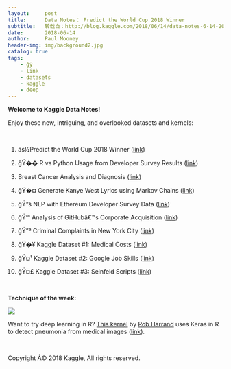 ```yaml
---
layout:     post
title:      Data Notes： Predict the World Cup 2018 Winner
subtitle:   转载自：http://blog.kaggle.com/2018/06/14/data-notes-6-14-2018/
date:       2018-06-14
author:     Paul Mooney
header-img: img/background2.jpg
catalog: true
tags:
    - ğÿ
    - link
    - datasets
    - kaggle
    - deep
---
```


**Welcome to Kaggle Data Notes!**

Enjoy these new, intriguing, and overlooked datasets and kernels:

 

1. âš½Predict the World Cup 2018 Winner ([link](https://goo.gl/BRCTgd))

2. ğŸ�� R vs Python Usage from Developer Survey Results ([link](https://goo.gl/vX17x9))

3. Breast Cancer Analysis and Diagnosis ([link](https://goo.gl/axkLqS))

4. ğŸ�¤ Generate Kanye West Lyrics using Markov Chains ([link](https://goo.gl/NPK6N7))

5. ğŸ“š NLP with Ethereum Developer Survey Data ([link](https://goo.gl/btPjW7))

6. ğŸ’° Analysis of GitHubâ€™s Corporate Acquisition ([link](https://goo.gl/FnV3wD))

7. ğŸ”ª Criminal Complaints in New York City ([link](https://goo.gl/9KhtZx))

8. ğŸ�¥ Kaggle Dataset #1: Medical Costs ([link](https://goo.gl/zGF5A2))

9. ğŸ¤¹ Kaggle Dataset #2: Google Job Skills ([link](https://goo.gl/T8QKBN))

10. ğŸ¤£ Kaggle Dataset #3: Seinfeld Scripts ([link](https://goo.gl/1dBZRN))

 

**Technique of the week:**

[![](https://i.imgur.com/jZqpV51.png)
](https://goo.gl/Dcv4Zi)

Want to try deep learning in R? [This kernel](https://goo.gl/Dcv4Zi) by [Rob Harrand](https://goo.gl/xrcpzj) uses Keras in R to detect pneumonia from medical images ([link](https://goo.gl/Dcv4Zi)).

 

Copyright Â© 2018 Kaggle, All rights reserved. 
